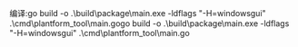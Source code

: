 编译:go build -o .\build\package\main.exe  -ldflags "-H=windowsgui" .\cmd\plantform_tool\main.gogo build -o .\build\package\main.exe -ldflags "-H=windowsgui" .\cmd\plantform_tool\main.go